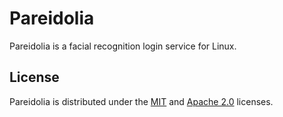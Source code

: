 # Pareidolia

Pareidolia is a facial recognition login service for Linux.

## License

Pareidolia is distributed under the [MIT](./LICENSE-MIT.md) and
[Apache 2.0](./LICENSE-2.0.md) licenses.
